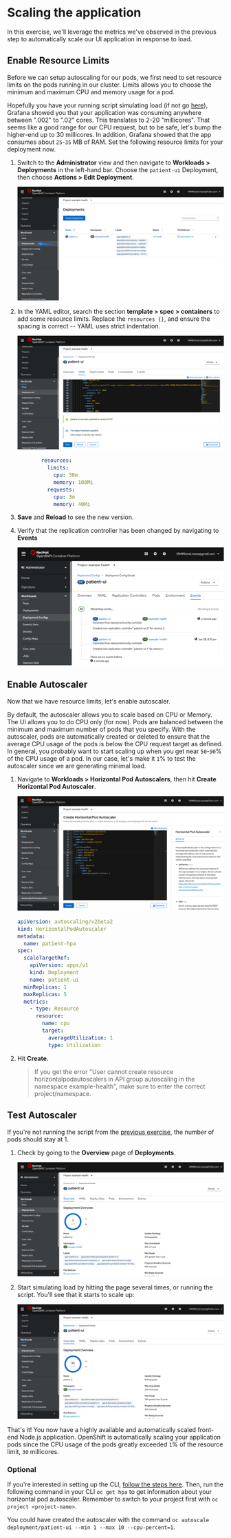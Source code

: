 # Scaling the application

In this exercise, we'll leverage the metrics we've observed in the previous step to automatically scale our UI application in response to load.

## Enable Resource Limits

Before we can setup autoscaling for our pods, we first need to set resource limits on the pods running in our cluster. Limits allows you to choose the minimum and maximum CPU and memory usage for a pod.

Hopefully you have your running script simulating load \(if not go [here](exercise-2.md#simulate-load-on-the-application)\), Grafana showed you that your application was consuming anywhere between ".002" to ".02" cores. This translates to 2-20 "millicores". That seems like a good range for our CPU request, but to be safe, let's bump the higher-end up to 30 millicores. In addition, Grafana showed that the app consumes about `25`-`35` MB of RAM. Set the following resource limits for your deployment now.

1. Switch to the **Administrator** view and then navigate to **Workloads > Deployments** in the left-hand bar. Choose the `patient-ui` Deployment, then choose **Actions > Edit Deployment**.

    ![deployments](../assets/ocp-deployments.png)

2. In the YAML editor, search the section **template > spec > containers** to add some resource limits. Replace the `resources {}`, and ensure the spacing is correct -- YAML uses strict indentation.

    ![limits](../assets/ocp-limits-yaml.png)

  ```yaml
             resources:
               limits:
                 cpu: 30m
                 memory: 100Mi
               requests:
                 cpu: 3m
                 memory: 40Mi
  ```

3. **Save** and **Reload** to see the new version.

4. Verify that the replication controller has been changed by navigating to **Events**

    ![Resource Limits](../assets/ocp-dc-events.png)

## Enable Autoscaler

Now that we have resource limits, let's enable autoscaler.

By default, the autoscaler allows you to scale based on CPU or Memory. The UI allows you to do CPU only \(for now\). Pods are balanced between the minimum and maximum number of pods that you specify. With the autoscaler, pods are automatically created or deleted to ensure that the average CPU usage of the pods is below the CPU request target as defined. In general, you probably want to start scaling up when you get near `50`-`90`% of the CPU usage of a pod. In our case, let's make it `1`% to test the autoscaler since we are generating minimal load.

1. Navigate to **Workloads > Horizontal Pod Autoscalers**, then hit **Create Horizontal Pod Autoscaler**.

    ![HPA](../assets/ocp-hpa.png)

    ```yaml
    apiVersion: autoscaling/v2beta2
    kind: HorizontalPodAutoscaler
    metadata:
      name: patient-hpa
    spec:
      scaleTargetRef:
        apiVersion: apps/v1
        kind: Deployment
        name: patient-ui
      minReplicas: 1
      maxReplicas: 5
      metrics:
        - type: Resource
          resource:
            name: cpu
            target:
              averageUtilization: 1
              type: Utilization
    ```

2. Hit **Create**.

    > If you get the error "User cannot create resource horizontalpodautoscalers in API group autoscaling in the namespace example-health", make sure to enter the correct project/namespace.

## Test Autoscaler

If you're not running the script from the [previous exercise](exercise-2.md#simulate-load-on-the-application), the number of pods should stay at 1.

1. Check by going to the **Overview** page of **Deployments**.

    ![Scaled to 1 pod](../assets/ocp-hpa-before.png)

2. Start simulating load by hitting the page several times, or running the script. You'll see that it starts to scale up:

   ![Scaled to 4/10 pods](../assets/ocp-hpa-after.png)

That's it! You now have a highly available and automatically scaled front-end Node.js application. OpenShift is automatically scaling your application pods since the CPU usage of the pods greatly exceeded `1`% of the resource limit, `30` millicores.

### Optional

If you're interested in setting up the CLI, [follow the steps here](../getting-started/setup_cli.md). Then, run the following command in your CLI `oc get hpa` to get information about your horizontal pod autoscaler. Remember to switch to your project first with `oc project <project-name>`.

You could have created the autoscaler with the command `oc autoscale deployment/patient-ui --min 1 --max 10 --cpu-percent=1`.
